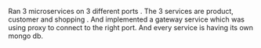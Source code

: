 Ran 3 microservices on 3 different ports . The 3 services are product, customer and shopping . And implemented a gateway service which was
using proxy to connect to the right port. And every service is having its own mongo db.  
